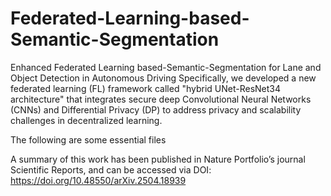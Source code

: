 # Federated-Learning-based-Semantic-Segmentation
Enhanced Federated Learning based-Semantic-Segmentation for Lane and Object Detection in Autonomous Driving
Specifically, we developed a new federated learning (FL) framework called "hybrid UNet-ResNet34 architecture" that integrates secure deep Convolutional Neural Networks (CNNs) and Differential Privacy (DP) to address privacy and scalability challenges in decentralized learning. 

The following are some essential files 


A summary of this work has been published in Nature Portfolio’s journal Scientific Reports, and can be accessed via 
DOI: https://doi.org/10.48550/arXiv.2504.18939
